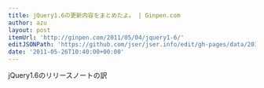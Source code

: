 ```yaml
---
title: jQuery1.6の更新内容をまとめたよ。 | Ginpen.com
author: azu
layout: post
itemUrl: 'http://ginpen.com/2011/05/04/jquery1-6/'
editJSONPath: 'https://github.com/jser/jser.info/edit/gh-pages/data/2011/05/index.json'
date: '2011-05-26T10:40:00+00:00'
---
```

jQuery1.6のリリースノートの訳
